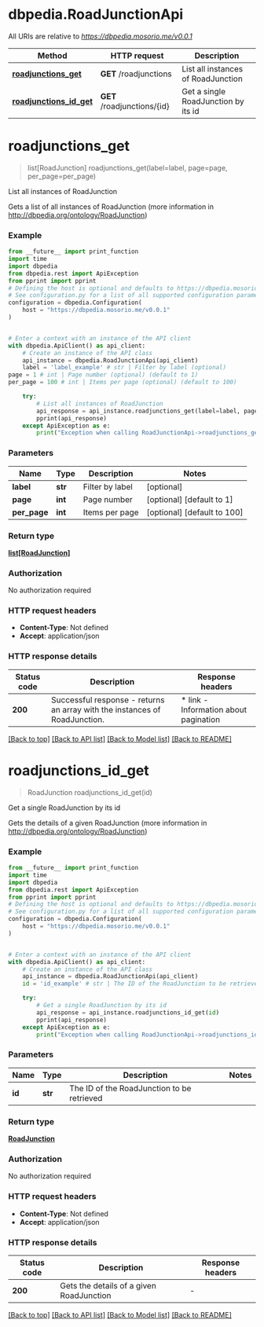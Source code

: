 # dbpedia.RoadJunctionApi

All URIs are relative to *https://dbpedia.mosorio.me/v0.0.1*

Method | HTTP request | Description
------------- | ------------- | -------------
[**roadjunctions_get**](RoadJunctionApi.md#roadjunctions_get) | **GET** /roadjunctions | List all instances of RoadJunction
[**roadjunctions_id_get**](RoadJunctionApi.md#roadjunctions_id_get) | **GET** /roadjunctions/{id} | Get a single RoadJunction by its id


# **roadjunctions_get**
> list[RoadJunction] roadjunctions_get(label=label, page=page, per_page=per_page)

List all instances of RoadJunction

Gets a list of all instances of RoadJunction (more information in http://dbpedia.org/ontology/RoadJunction)

### Example

```python
from __future__ import print_function
import time
import dbpedia
from dbpedia.rest import ApiException
from pprint import pprint
# Defining the host is optional and defaults to https://dbpedia.mosorio.me/v0.0.1
# See configuration.py for a list of all supported configuration parameters.
configuration = dbpedia.Configuration(
    host = "https://dbpedia.mosorio.me/v0.0.1"
)


# Enter a context with an instance of the API client
with dbpedia.ApiClient() as api_client:
    # Create an instance of the API class
    api_instance = dbpedia.RoadJunctionApi(api_client)
    label = 'label_example' # str | Filter by label (optional)
page = 1 # int | Page number (optional) (default to 1)
per_page = 100 # int | Items per page (optional) (default to 100)

    try:
        # List all instances of RoadJunction
        api_response = api_instance.roadjunctions_get(label=label, page=page, per_page=per_page)
        pprint(api_response)
    except ApiException as e:
        print("Exception when calling RoadJunctionApi->roadjunctions_get: %s\n" % e)
```

### Parameters

Name | Type | Description  | Notes
------------- | ------------- | ------------- | -------------
 **label** | **str**| Filter by label | [optional] 
 **page** | **int**| Page number | [optional] [default to 1]
 **per_page** | **int**| Items per page | [optional] [default to 100]

### Return type

[**list[RoadJunction]**](RoadJunction.md)

### Authorization

No authorization required

### HTTP request headers

 - **Content-Type**: Not defined
 - **Accept**: application/json

### HTTP response details
| Status code | Description | Response headers |
|-------------|-------------|------------------|
**200** | Successful response - returns an array with the instances of RoadJunction. |  * link - Information about pagination <br>  |

[[Back to top]](#) [[Back to API list]](../README.md#documentation-for-api-endpoints) [[Back to Model list]](../README.md#documentation-for-models) [[Back to README]](../README.md)

# **roadjunctions_id_get**
> RoadJunction roadjunctions_id_get(id)

Get a single RoadJunction by its id

Gets the details of a given RoadJunction (more information in http://dbpedia.org/ontology/RoadJunction)

### Example

```python
from __future__ import print_function
import time
import dbpedia
from dbpedia.rest import ApiException
from pprint import pprint
# Defining the host is optional and defaults to https://dbpedia.mosorio.me/v0.0.1
# See configuration.py for a list of all supported configuration parameters.
configuration = dbpedia.Configuration(
    host = "https://dbpedia.mosorio.me/v0.0.1"
)


# Enter a context with an instance of the API client
with dbpedia.ApiClient() as api_client:
    # Create an instance of the API class
    api_instance = dbpedia.RoadJunctionApi(api_client)
    id = 'id_example' # str | The ID of the RoadJunction to be retrieved

    try:
        # Get a single RoadJunction by its id
        api_response = api_instance.roadjunctions_id_get(id)
        pprint(api_response)
    except ApiException as e:
        print("Exception when calling RoadJunctionApi->roadjunctions_id_get: %s\n" % e)
```

### Parameters

Name | Type | Description  | Notes
------------- | ------------- | ------------- | -------------
 **id** | **str**| The ID of the RoadJunction to be retrieved | 

### Return type

[**RoadJunction**](RoadJunction.md)

### Authorization

No authorization required

### HTTP request headers

 - **Content-Type**: Not defined
 - **Accept**: application/json

### HTTP response details
| Status code | Description | Response headers |
|-------------|-------------|------------------|
**200** | Gets the details of a given RoadJunction |  -  |

[[Back to top]](#) [[Back to API list]](../README.md#documentation-for-api-endpoints) [[Back to Model list]](../README.md#documentation-for-models) [[Back to README]](../README.md)

